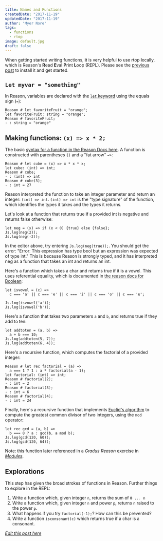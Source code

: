 ```yaml
---
title: Names and Functions
createdDate: "2017-11-19"
updatedDate: "2017-11-19"
author: "Myer Nore"
tags:
  - functions
  - rtop
image: default.jpg
draft: false
---
```


When getting started writing functions, it is very helpful to use 
rtop locally, which is Reason's **R**ead **E**val **P**rint **L**oop (REPL). Please 
see the [previous post](https://codekiln.github.io/gradus-reason/steps/2017-11-12--getting-started/) 
to install it and get started.

## `Let myvar = "something"`

In Reason, variables are declared with the [`let` keyword](https://reasonml.github.io/guide/language/let-binding)
using the equals sign (`=`):

    Reason # let favoriteFruit = "orange";
    let favoriteFruit: string = "orange";                                                              
    Reason # favoriteFruit;
    - : string = "orange"

## Making functions: `(x) => x * 2;`

The basic [syntax for a function in the Reason Docs here](https://reasonml.github.io/guide/language/function). 
A function is constructed with parentheses `()` and a "fat arrow" `=>`:

    Reason # let cube = (x) => x * x * x;
    let cube: (int) => int;                                                                    
    Reason # cube; 
    - : (int) => int                                                                           
    Reason # cube(3);
    - : int = 27                                                                                       

Reason interpreted the function to take an integer parameter and return an integer:
`(int) => int`. `(int) => int` is the "type signature" of
the function, which identifies the types it takes and the types it returns.  

Let's look at a function that returns true if a provided int is negative and 
returns false otherwise:

```reason
let neg = (x) => if (x < 0) {true} else {false};
Js.log(neg(2));
Js.log(neg(-2));
```

In the editor above, try entering `Js.log(neg(true));`. You should get the error: 
"Error: This expression has type bool but an expression was expected of type int."
This is because Reason is strongly typed, and it has interpreted neg as a function
that takes an int and returns an int.

Here's a function which takes a char and returns true if it is a vowel. 
This uses referential equality, which is documented in 
[the reason docs for Boolean](https://reasonml.github.io/guide/language/boolean):

```reason
let isvowel = (c) =>
  c === 'a' || c === 'e' || c === 'i' || c === 'o' || c === 'u';

Js.log(isvowel('a'));
Js.log(isvowel('b'));
```

Here's a function that takes two parameters `a` and `b`, and returns 
true if they add to ten:

```reason
let addtoten = (a, b) =>
  a + b === 10;
Js.log(addtoten(5, 7));
Js.log(addtoten(6, 4));
```

Here's a recursive function, which computes the factorial
of a provided integer: 

    Reason # let rec factorial = (a) =>
      a === 1 ? 1 : a * factorial(a - 1);
    let factorial: (int) => int;                                                              
    Reason # factorial(2);
    - : int = 2                                                                                       
    Reason # factorial(3);
    - : int = 6                                                                                       
    Reason # factorial(4);
    - : int = 24                                                                                      

Finally, here's a recursive function that implements 
[Euclid's algorithm](https://en.wikipedia.org/wiki/Euclidean_algorithm) 
to compute the greatest common divisor of two integers, 
using the `mod` operator:

```reason
let rec gcd = (a, b) =>
  b === 0 ? a : gcd(b, a mod b);
Js.log(gcd(120, 60));
Js.log(gcd(120, 64));
```

Note: this function later referenced in a *Gradus Reason* exercise in  
[*Modules*](/steps/2018-03-14--modules/).

## Explorations

This step has given the broad strokes of functions in Reason. Further things 
to explore in the REPL: 

1.  Write a function which, given integer `n`, returns the sum of `0 ... n`
2.  Write a function which, given integer `n` and power `p`, returns `n` raised to the power `p`.
3.  What happens if you try `factorial(-1);`? How can this be prevented?
4.  Write a function `isconsonant(c)` which returns true if a char is a consonant.

_[Edit this post here](https://github.com/codekiln/gradus-reason/tree/master/data/steps/2017-11-19--names-and-functions/index.md)_
